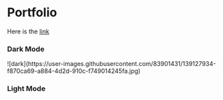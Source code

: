 <h1>Portfolio</h1>

Here is the [link](https://charyyev2000.github.io/Music-App/)

<h3>Dark Mode</h3>
![dark](https://user-images.githubusercontent.com/83901431/139127934-f870ca69-a884-4d2d-910c-f749014245fa.jpg)


<h3>Light Mode</h3>

